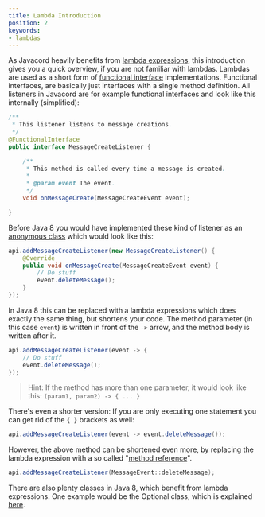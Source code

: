 ```yaml
---
title: Lambda Introduction
position: 2
keywords:
- lambdas
---
```


As Javacord heavily benefits from [lambda expressions](https://docs.oracle.com/javase/tutorial/java/javaOO/lambdaexpressions.html), this introduction gives you a quick overview, if you are not familiar with lambdas. Lambdas are used as a short form of [functional interface](https://docs.oracle.com/javase/8/docs/api/java/lang/FunctionalInterface.html) implementations.
Functional interfaces, are basically just interfaces with a single method definition. All listeners in Javacord are for example functional interfaces and look like this internally (simplified):
```java
/**
 * This listener listens to message creations.
 */
@FunctionalInterface
public interface MessageCreateListener {

    /**
     * This method is called every time a message is created.
     *
     * @param event The event.
     */
    void onMessageCreate(MessageCreateEvent event);

}
```

Before Java 8 you would have implemented these kind of listener as an [anonymous class](https://docs.oracle.com/javase/tutorial/java/javaOO/anonymousclasses.html) which would look like this:
```java
api.addMessageCreateListener(new MessageCreateListener() {
    @Override
    public void onMessageCreate(MessageCreateEvent event) {
        // Do stuff
        event.deleteMessage();
    }
});
```
In Java 8 this can be replaced with a lambda expressions which does exactly the same thing, but shortens your code. The method parameter (in this case `event`) is written in front of the `->` arrow, and the method body is written after it.
```java
api.addMessageCreateListener(event -> {
    // Do stuff
    event.deleteMessage();
});
```
> Hint: If the method has more than one parameter, it would look like this: `(param1, param2) -> { ... }`

There's even a shorter version: If you are only executing one statement you can get rid of the `{ }` brackets as well:
```java
api.addMessageCreateListener(event -> event.deleteMessage());
```
However, the above method can be shortened even more, by replacing the lambda expression with a so called "[method reference](https://docs.oracle.com/javase/tutorial/java/javaOO/methodreferences.html)".
```java
api.addMessageCreateListener(MessageEvent::deleteMessage);
```

There are also plenty classes in Java 8, which benefit from lambda expressions. One example would be the Optional class, which is explained [here](/wiki/essential-knowledge/working-with-optionals/).